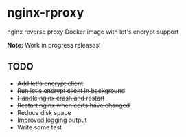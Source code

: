 # nginx-rproxy
nginx reverse proxy Docker image with let's encrypt support

**Note:** Work in progress releases!

## TODO

* ~~Add let's encrypt client~~
* ~~Run let's encrypt client in background~~
* ~~Handle nginx crash and restart~~
* ~~Restart nginx when certs have changed~~
* Reduce disk space
* Improved logging output
* Write some test
